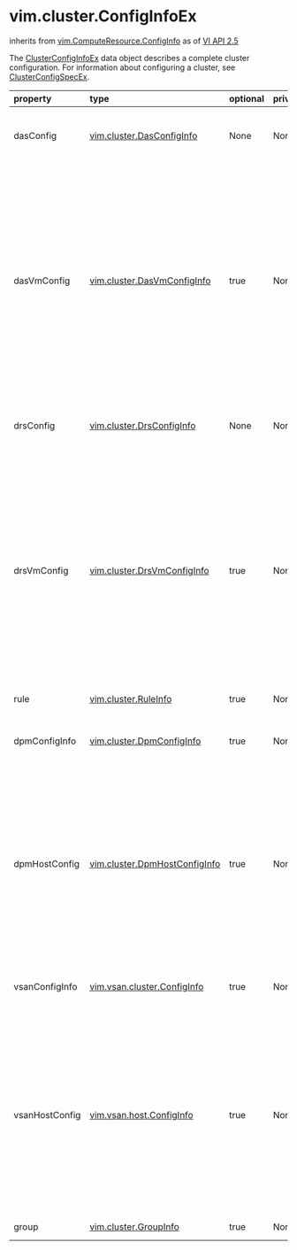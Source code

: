 vim.cluster.ConfigInfoEx
========================
inherits from [vim.ComputeResource.ConfigInfo](docs/vim.ComputeResource.ConfigInfo.md)
as of [VI API 2.5](vim.version.md#vim.version.version2)


The <a href="vim.cluster.ConfigInfoEx.md">ClusterConfigInfoEx</a> data object describes a complete cluster   configuration. For information about configuring a cluster, see   <a href="vim.cluster.ConfigSpecEx.md">ClusterConfigSpecEx</a>.

| property | type | optional | priv | desc |
|:---------|:-----|:---------|:-----|:-----|
| dasConfig | [vim.cluster.DasConfigInfo](vim.cluster.DasConfigInfo.md "vim.cluster.DasConfigInfo") | None | None | Cluster-wide configuration of the vSphere HA service. |
| dasVmConfig | [vim.cluster.DasVmConfigInfo](vim.cluster.DasVmConfigInfo.md "vim.cluster.DasVmConfigInfo") | true | None | List of virtual machine configurations for the vSphere HA   service. Each entry applies to one virtual machine.   <p>   If a virtual machine is not specified in this array, the service uses   the default settings for that virtual machine. |
| drsConfig | [vim.cluster.DrsConfigInfo](vim.cluster.DrsConfigInfo.md "vim.cluster.DrsConfigInfo") | None | None | Cluster-wide configuration of the VMware DRS service. |
| drsVmConfig | [vim.cluster.DrsVmConfigInfo](vim.cluster.DrsVmConfigInfo.md "vim.cluster.DrsVmConfigInfo") | true | None | List of virtual machine configurations for the VMware DRS   service. Each entry applies to one virtual machine.   <p>   If a virtual machine is not specified in this array, the service uses   the default settings for that virtual machine. |
| rule | [vim.cluster.RuleInfo](vim.cluster.RuleInfo.md "vim.cluster.RuleInfo") | true | None | Cluster-wide rules. |
| dpmConfigInfo | [vim.cluster.DpmConfigInfo](vim.cluster.DpmConfigInfo.md "vim.cluster.DpmConfigInfo") | true | None | Cluster-wide configuration of the VMware DPM service. |
| dpmHostConfig | [vim.cluster.DpmHostConfigInfo](vim.cluster.DpmHostConfigInfo.md "vim.cluster.DpmHostConfigInfo") | true | None | List of host configurations for the VMware DPM   service. Each entry applies to one host.   <p>   If a host is not specified in this array, the service uses   the cluster default settings for that host. |
| vsanConfigInfo | [vim.vsan.cluster.ConfigInfo](vim.vsan.cluster.ConfigInfo.md "vim.vsan.cluster.ConfigInfo") | true | None | Cluster-wide configuration of the VMware VSAN service. |
| vsanHostConfig | [vim.vsan.host.ConfigInfo](vim.vsan.host.ConfigInfo.md "vim.vsan.host.ConfigInfo") | true | None | List of host configurations for the VMware VSAN service.  Each entry applies to one host.  <p>  If a host is not specified in this array, the service uses  the cluster default settings for that host. |
| group | [vim.cluster.GroupInfo](vim.cluster.GroupInfo.md "vim.cluster.GroupInfo") | true | None | Cluster-wide groups. |


